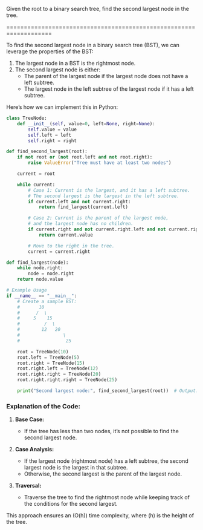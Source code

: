Given the root to a binary search tree, find the second largest node in the tree.







===================================================================

To find the second largest node in a binary search tree (BST), we can leverage the properties of the BST:

1. The largest node in a BST is the rightmost node.
2. The second largest node is either:
   - The parent of the largest node if the largest node does not have a left subtree.
   - The largest node in the left subtree of the largest node if it has a left subtree.

Here’s how we can implement this in Python:

```python
class TreeNode:
    def __init__(self, value=0, left=None, right=None):
        self.value = value
        self.left = left
        self.right = right

def find_second_largest(root):
    if not root or (not root.left and not root.right):
        raise ValueError("Tree must have at least two nodes")

    current = root

    while current:
        # Case 1: Current is the largest, and it has a left subtree.
        # The second largest is the largest in the left subtree.
        if current.left and not current.right:
            return find_largest(current.left)

        # Case 2: Current is the parent of the largest node,
        # and the largest node has no children.
        if current.right and not current.right.left and not current.right.right:
            return current.value

        # Move to the right in the tree.
        current = current.right

def find_largest(node):
    while node.right:
        node = node.right
    return node.value

# Example Usage
if __name__ == "__main__":
    # Create a sample BST:
    #       10
    #      /  \
    #     5    15
    #         /  \
    #        12   20
    #                \
    #                 25

    root = TreeNode(10)
    root.left = TreeNode(5)
    root.right = TreeNode(15)
    root.right.left = TreeNode(12)
    root.right.right = TreeNode(20)
    root.right.right.right = TreeNode(25)

    print("Second largest node:", find_second_largest(root))  # Output: 20
```

### **Explanation of the Code:**

1. **Base Case:**
   - If the tree has less than two nodes, it’s not possible to find the second largest node.

2. **Case Analysis:**
   - If the largest node (rightmost node) has a left subtree, the second largest node is the largest in that subtree.
   - Otherwise, the second largest is the parent of the largest node.

3. **Traversal:**
   - Traverse the tree to find the rightmost node while keeping track of the conditions for the second largest.

This approach ensures an \(O(h)\) time complexity, where \(h\) is the height of the tree.
